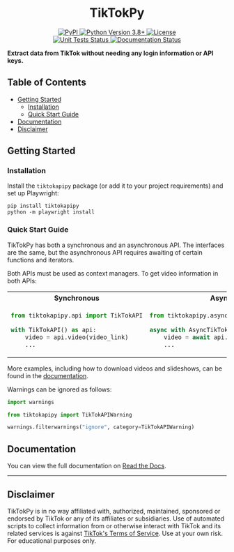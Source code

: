 <h1 align="center">TikTokPy</h1>
<div align="center">
    <a href="https://pypi.org/project/tiktokapipy/">
        <img src="https://img.shields.io/pypi/v/tiktokapipy?style=flat-square&logo=pypi" alt="PyPI">
    </a>
    <a href="https://www.python.org">
        <img src="https://img.shields.io/badge/python-3.8+-blue.svg?style=flat-square&logo=python" alt="Python Version 3.8+">
    </a>
    <a href="https://pypi.org/project/tiktokapipy/">
        <img alt="License" src="https://img.shields.io/github/license/Russell-Newton/TikTokPy?style=flat-square">
    </a>
    <br>
    <a href="https://github.com/Russell-Newton/TikTokPy/actions/workflows/tox.yml">
        <img src="https://img.shields.io/github/actions/workflow/status/Russell-Newton/TikTokPy/tox.yml?branch=main&label=Unit%20Tests&logo=github&style=flat-square" alt="Unit Tests Status">
    </a>
    <a href='https://tiktokpy.readthedocs.io/en/stable/'>
        <img src='https://readthedocs.org/projects/tiktokpy/badge/?version=stable&style=flat-square' alt='Documentation Status' />
    </a>
</div>

**Extract data from TikTok without needing any login information or API keys.**

## Table of Contents

* [Getting Started](#getting-started)
    * [Installation](#installation)
    * [Quick Start Guide](#quick-start-guide)
* [Documentation](#documentation)
* [Disclaimer](#disclaimer)

## Getting Started

### Installation

Install the ``tiktokapipy`` package (or add it to your project requirements) and set up Playwright:

```shell
pip install tiktokapipy
python -m playwright install
```

### Quick Start Guide

TikTokPy has both a synchronous and an asynchronous API. The interfaces are the same, but the asynchronous API
requires awaiting of certain functions and iterators.

Both APIs must be used as context managers. To get video information in both APIs:

<table>
<tr>
<th>Synchronous</th>
<th>Asynchronous</th>
</tr>
<tr>
<td>

```py
from tiktokapipy.api import TikTokAPI

with TikTokAPI() as api:
    video = api.video(video_link)
    ...
```

</td>
<td>

```py
from tiktokapipy.async_api import AsyncTikTokAPI

async with AsyncTikTokAPI() as api:
    video = await api.video(video_link)
    ...
```

</td>
</tr>
</table>

More examples, including how to download videos and slideshows, can be found in the
[documentation](https://tiktokpy.readthedocs.io/en/latest/users/usage.html#examples).

Warnings can be ignored as follows:

```py
import warnings

from tiktokapipy import TikTokAPIWarning

warnings.filterwarnings("ignore", category=TikTokAPIWarning)
```

## Documentation

You can view the full documentation on [Read the Docs](https://tiktokpy.readthedocs.io/en/latest/).

<hr>

## Disclaimer

TikTokPy is in no way affiliated with, authorized, maintained, sponsored or endorsed by TikTok or any of its affiliates or subsidiaries. Use of automated scripts to collect information from or otherwise interact with TikTok and its related services is against [TikTok's Terms of Service](https://www.tiktok.com/legal/page/us/terms-of-service/en). Use at your own risk. For educational purposes only.
